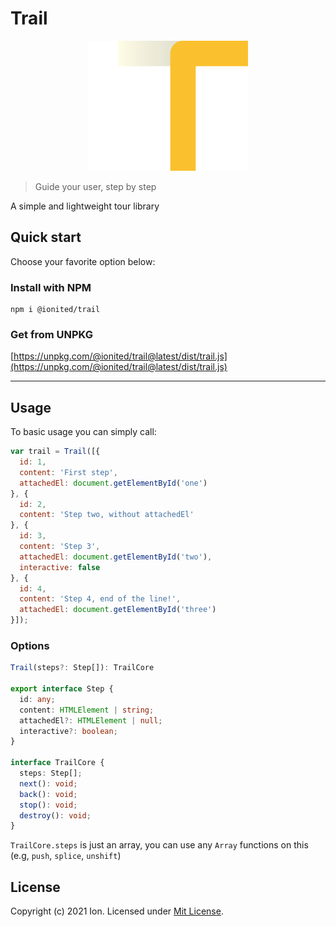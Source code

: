 # Trail

<p align="center">
  <img src="docs/imgs/logo.png" alt="Trail logo" title="Trail logo" width="256">
</p>

> Guide your user, step by step

A simple and lightweight tour library 

## Quick start

Choose your favorite option below:

### Install with NPM

```
npm i @ionited/trail
```

### Get from UNPKG

[https://unpkg.com/@ionited/trail@latest/dist/trail.js](https://unpkg.com/@ionited/trail@latest/dist/trail.js)

---

## Usage

To basic usage you can simply call:

```js
var trail = Trail([{
  id: 1,
  content: 'First step',
  attachedEl: document.getElementById('one')
}, {
  id: 2,
  content: 'Step two, without attachedEl'
}, {
  id: 3,
  content: 'Step 3',
  attachedEl: document.getElementById('two'),
  interactive: false
}, {
  id: 4,
  content: 'Step 4, end of the line!',
  attachedEl: document.getElementById('three')
}]);
```

### Options

```ts
Trail(steps?: Step[]): TrailCore

export interface Step {
  id: any;
  content: HTMLElement | string;
  attachedEl?: HTMLElement | null;
  interactive?: boolean;
}

interface TrailCore {
  steps: Step[];
  next(): void;
  back(): void;
  stop(): void;
  destroy(): void;
}
```

`TrailCore.steps` is just an array, you can use any `Array` functions on this (e.g, `push`, `splice`, `unshift`)

## License

Copyright (c) 2021 Ion. Licensed under [Mit License](LICENSE).

